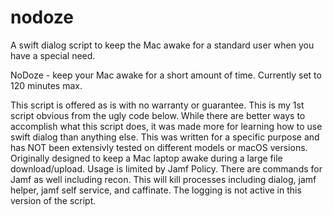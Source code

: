 # nodoze

A swift dialog script to keep the Mac awake for a standard user when you have a special need.

NoDoze - keep your Mac awake for a short amount of time.  Currently set to 120 minutes max.

   This script is offered as is with no warranty or guarantee. 
   This is my 1st script obvious from the ugly code below.  While there are better ways to accomplish what this script
        does, it was made more for learning how to use swift dialog than anything else.
   This was written for a specific purpose and has NOT been extensivly tested on different models or macOS versions.
   Originally designed to keep a Mac laptop awake during a large file download/upload.  Usage is limited by Jamf Policy.
   There are commands for Jamf as well including recon.
   This will kill processes including dialog, jamf helper, jamf self service, and caffinate.
   The logging is not active in this version of the script.
